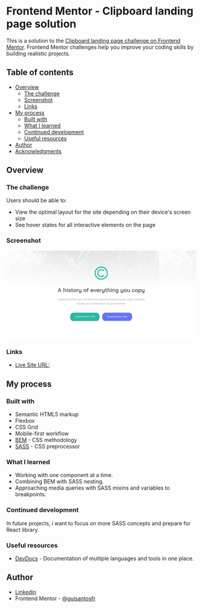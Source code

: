 # Frontend Mentor - Clipboard landing page solution

This is a solution to the [Clipboard landing page challenge on Frontend Mentor](https://www.frontendmentor.io/challenges/clipboard-landing-page-5cc9bccd6c4c91111378ecb9). Frontend Mentor challenges help you improve your coding skills by building realistic projects.

## Table of contents

- [Overview](#overview)
  - [The challenge](#the-challenge)
  - [Screenshot](#screenshot)
  - [Links](#links)
- [My process](#my-process)
  - [Built with](#built-with)
  - [What I learned](#what-i-learned)
  - [Continued development](#continued-development)
  - [Useful resources](#useful-resources)
- [Author](#author)
- [Acknowledgments](#acknowledgments)

## Overview

### The challenge

Users should be able to:

- View the optimal layout for the site depending on their device's screen size
- See hover states for all interactive elements on the page

### Screenshot

![](./images/screenshot.jpg)

### Links

- [Live Site URL:](https://guisantosfr.github.io/Clipboard-Landing-Page/)

## My process

### Built with

- Semantic HTML5 markup
- Flexbox
- CSS Grid
- Mobile-first workflow
- [BEM](http://getbem.com/) - CSS methodology
- [SASS](https://sass-lang.com/) - CSS preprocessor

### What I learned

- Working with one component at a time.
- Combining BEM with SASS nesting.
- Approaching media queries with SASS mixins and variables to breakpoints.

### Continued development

In future projects, i want to focus on more SASS concepts and prepare for React library.

### Useful resources

- [DevDocs](https://devdocs.io/) - Documentation of multiple languages and tools in one place.

## Author

- [Linkedin](https://www.linkedin.com/in/guisantosfr/)
- Frontend Mentor - [@guisantosfr](https://www.frontendmentor.io/profile/guisantosfr)
